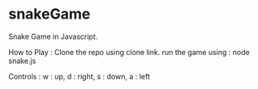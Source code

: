 # snakeGame
Snake Game in Javascript.

How to Play : 
  Clone the repo using clone link.
  run the game using : node snake.js
  
Controls :
  w : up,
  d : right,
  s : down,
  a : left
